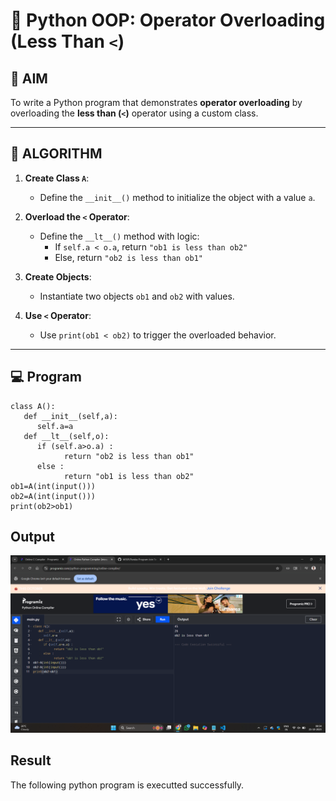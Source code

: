 # 🐍 Python OOP: Operator Overloading (Less Than `<`)

## 🎯 AIM

To write a Python program that demonstrates **operator overloading** by overloading the **less than (`<`)** operator using a custom class.

---

## 🧠 ALGORITHM

1. **Create Class `A`**:
   - Define the `__init__()` method to initialize the object with a value `a`.

2. **Overload the `<` Operator**:
   - Define the `__lt__()` method with logic:
     - If `self.a < o.a`, return `"ob1 is less than ob2"`
     - Else, return `"ob2 is less than ob1"`

3. **Create Objects**:
   - Instantiate two objects `ob1` and `ob2` with values.

4. **Use `<` Operator**:
   - Use `print(ob1 < ob2)` to trigger the overloaded behavior.

---

## 💻 Program
```
class A():
   def __init__(self,a):
      self.a=a
   def __lt__(self,o):
      if (self.a>o.a) :
            return "ob2 is less than ob1"
      else :
            return "ob1 is less than ob2"
ob1=A(int(input()))
ob2=A(int(input()))
print(ob2>ob1)
```

## Output
![alt text](<Screenshot (67).png>)
## Result
The following python program is executted successfully.
